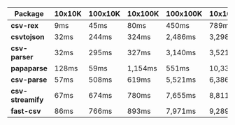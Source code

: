 | Package | 10x10K | 100x10K | 10x100K | 100x100K | 10x1000K 
|---------|---|---|---|---|---
| **csv-rex** | 9ms | 45ms | 80ms | 450ms | 789ms 
| **csvtojson** | 32ms | 244ms | 324ms | 2,486ms | 3,298ms 
| **csv-parser** | 32ms | 295ms | 327ms | 3,140ms | 3,521ms 
| **papaparse** | 128ms | 59ms | 1,154ms | 551ms | 10,331ms 
| **csv-parse** | 57ms | 508ms | 619ms | 5,521ms | 6,386ms 
| **csv-streamify** | 67ms | 674ms | 780ms | 7,655ms | 8,811ms 
| **fast-csv** | 86ms | 766ms | 893ms | 7,971ms | 9,289ms 
